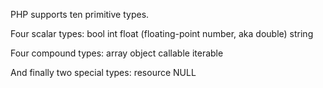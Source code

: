 PHP supports ten primitive types.

Four scalar types:
    bool
    int
    float (floating-point number, aka double)
    string

Four compound types:
    array
    object
    callable
    iterable

And finally two special types:
    resource
    NULL